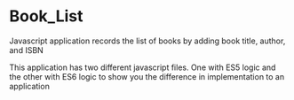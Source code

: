 # Book_List

Javascript application records the list of books by adding book title, author, and ISBN

This application has two different javascript files. One with ES5 logic and the other with ES6 logic to show you the difference in implementation to an application
